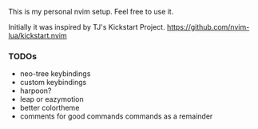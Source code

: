 This is my personal nvim setup.
Feel free to use it.

Initially it was inspired by TJ's Kickstart Project.
https://github.com/nvim-lua/kickstart.nvim

### TODOs
- neo-tree keybindings
- custom keybindings
- harpoon?
- leap or eazymotion
- better colortheme
- comments for good commands commands as a remainder

